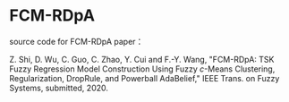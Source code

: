# FCM-RDpA
source code for FCM-RDpA paper：

Z. Shi, D. Wu, C. Guo, C. Zhao, Y. Cui and F.-Y. Wang, "FCM-RDpA: TSK Fuzzy Regression Model Construction Using Fuzzy $c$-Means Clustering, Regularization, DropRule, and Powerball AdaBelief," IEEE Trans. on Fuzzy Systems, submitted, 2020.
